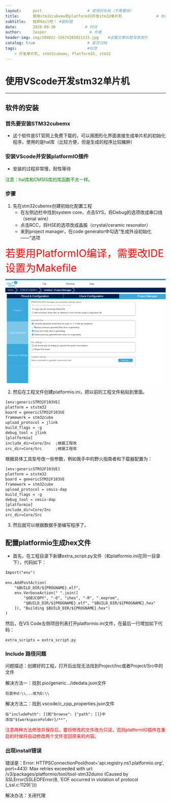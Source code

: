 ```yaml
---
layout:     post                    # 使用的布局（不需要改）
title:      使用stm32cubemx和platformIO开发stm32单片机               # 标题 
subtitle:   抛弃Keil吧！ #副标题
date:       2020-09-30             # 时间
author:     Jasper                   # 作者
header-img: img/204822-15674285021315.jpg    #这篇文章标题背景图片
catalog: true                       # 是否归档
tags:                               #标签
    - 开发单片机, stm32cubemx, PlatformIO, stm32
---
```


# 使用VScode开发stm32单片机
---
## 软件的安装

### 首先要安装STM32cubemx
* 这个软件是ST官网上免费下载的，可以用图形化界面直接生成单片机的初始化程序，使用的是hal库（比较方便，但是生成的程序比较臃肿）


### 安装VScode并安装platformIO插件
* 安装的过程非常慢，耐性等待


<font color="green">注意：hal库和CMSIS库的库函数不太一样。</font>

### 步骤
1. 先在stm32cubemx创建初始化配置工程
    * 在左侧边栏中找到system core，点击SYS，将Debug的选项改成串口线（serial wire）
    * 点击RCC，将HSE的选项改成晶振（crystal/ceramic resonator）
    * 来到project manager，在code generator中勾选“生成外设初始化——”选项

<font color = "red" size = 6>若要用PlatformIO编译，需要改IDE设置为Makefile</font>

 ![配置设置](/img/生成文件配置.png)

2. 然后在工程文件创建platformio.ini，把以前的工程文件粘贴到里面。
~~~
[env:genericSTM32F103VE]
platform = ststm32
board = genericSTM32F103VE
framework = stm32cube
upload_protocol = jlink
build_flags = -g
debug_tool = jlink
[platformio]
include_dir=Core/Inc  ;根据工程改
src_dir=Core/Src      ;根据工程改
~~~
根据具体工具型号改一些参数，例如我手中的野火指南者和下载器配置为：
~~~
[env:genericSTM32F103VE]
platform = ststm32
board = genericSTM32F103VE
framework = stm32cube
upload_protocol = cmsis-dap
build_flags = -g
debug_tool = cmsis-dap
[platformio]
include_dir=Core/Inc
src_dir=Core/Src
~~~
3. 然后就可以根据数据手册编写程序了。


## 配置platformio生成hex文件
* 首先，在工程目录下新建extra_script.py文件（和platformio.ini在同一目录下），代码如下：

~~~
Import("env")

env.AddPostAction(
    "$BUILD_DIR/${PROGNAME}.elf",
    env.VerboseAction(" ".join([
        "$OBJCOPY", "-O", "ihex", "-R", ".eeprom",
        "$BUILD_DIR/${PROGNAME}.elf", "$BUILD_DIR/${PROGNAME}.hex"
    ]), "Building $BUILD_DIR/${PROGNAME}.hex")
)
~~~

然后，在VS Code左侧项目列表打开platformio.ini文件，在最后一行增加如下代码：
~~~
extra_scripts = extra_script.py
~~~

### Include 路径问题
问题描述：创建好的工程，打开后出现无法找到Project/Inc或者Project/Src中的文件

解决方法一：找到.pio/generic.../idedata.json文件
~~~
将其中d:\\...改为D:\\
~~~

解决方法二：找到.vscode/c_cpp_properties.json文件
~~~
在"includePath": []和"browse": {"path": []}中
添加"${workspaceFolder}/**",

~~~

<font color="red">注意两种方法修改并保存后，要将修改的文件改为只读，否则platformIO插件在重启的时候将自动修改两个文件变回原来的内容。</font>

### 出现install错误
错误是：Error: HTTPSConnectionPool(host='api.registry.ns1.platformio.org', port=443): Max retries exceeded with url: /v3/packages/platformio/tool/tool-stm32duino (Caused by SSLError(SSLEOFError(8, 'EOF occurred in violation of protocol (_ssl.c:1129)')))

解决办法：关闭代理